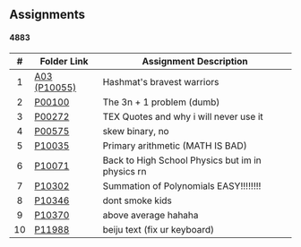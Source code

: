 ##  Assignments
#### 4883

|   #   | Folder Link            | Assignment Description                               |
| :---: | ---------------------- | ---------------------------------------------------- |
|   1   |[A03 (P10055)](./A01/README.md)| Hashmat's bravest warriors                    |
|   2   |[P00100](./P00100/README.md)| The 3n + 1 problem (dumb)                        |
|   3   |[P00272](./P00272/README.md)| TEX Quotes and why i will never use it			      |
|   4   |[P00575](./P00575/README.md)| skew binary, no                                  |
|   5   |[P10035](./P10035/README.md)| Primary arithmetic (MATH IS BAD)                 |
|   6   |[P10071](./P10071/README.md)| Back to High School Physics but im in physics rn |
|   7   |[P10302](./P10302/README.md)| Summation of Polynomials EASY!!!!!!!!            |
|   8   |[P10346](./P10346/README.md)| dont smoke kids                                  |
|   9   |[P10370](./P10370/README.md)| above average hahaha                             |
|   10   |[P11988](./P11988/README.md)| beiju text (fix ur keyboard)                    |
